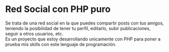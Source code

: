 <h1>Red Social con PHP puro</h1>

<p> 
  Se trata de una red social en la que puedes compartir posts con tus amigos, teniendo la posibilidad de tener tu perfil, editarlo, subir publicaciones, seguir a otros
  usuarios, etc. 
  <br>
  Es un proyecto que estoy desarrollando unicamente con PHP para poner a prueba mis skills con este lenguaje de programación.
  
 </p>
